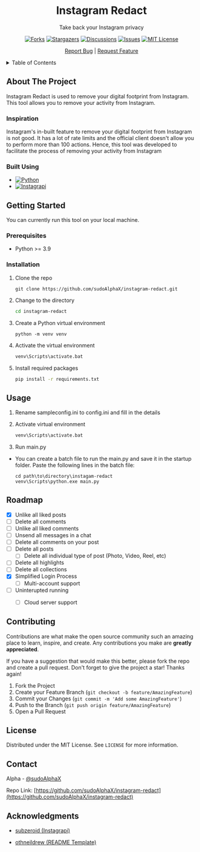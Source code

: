 

<div align="center">
  <a href="https://github.com/sudoAlphaX/instagram-redact">  </a>

<h1 align="center">Instagram Redact</h1>

  <p align="center">
    Take back your Instagram privacy

[![Forks][forks-badge]][forks-url]
[![Stargazers][stars-badge]][stars-url]
[![Discussions][discussions-badge]][discussions-url]
[![Issues][issues-badge]][issues-url]
[![MIT License][license-badge]][license-url]

  </p>
    <p align="center">
    <a href="https://github.com/sudoAlphaX/instagram-redact"></a>
    <a href="https://github.com/sudoAlphaX/instagram-redact/issues">Report Bug</a>
    |
    <a href="https://github.com/sudoAlphaX/instagram-redact/discussions">Request Feature</a>
  </p>
</div>


<!-- TABLE OF CONTENTS -->
<details>
  <summary>Table of Contents</summary>
  <ol>
    <li>
      <a href="#about-the-project">About The Project</a>
      <ul>
        <li><a href="#inspiration">Inspiration</a></li>
        <li><a href="#built-using">Built using</a></li>
      </ul>
    </li>
    <li>
      <a href="#getting-started">Getting Started</a>
      <ul>
        <li><a href="#prerequisites">Prerequisites</a></li>
        <li><a href="#installation">Installation</a></li>
      </ul>
    </li>
    <li><a href="#usage">Usage</a></li>
    <li><a href="#roadmap">Roadmap</a></li>
    <li><a href="#contributing">Contributing</a></li>
    <li><a href="#license">License</a></li>
    <li><a href="#contact">Contact</a></li>
    <li><a href="#acknowledgments">Acknowledgments</a></li>
  </ol>
</details>


## About The Project

Instagram Redact is used to remove your digital footprint from Instagram. This tool allows you to remove your activity from Instagram.


### Inspiration

Instagram's in-built feature to remove your digital footprint from Instagram is not good. It has a lot of rate limits and the official client doesn't allow you to perform more than 100 actions.
Hence, this tool was developed to facilitate the process of removing your activity from Instagram


### Built Using

* [![Python][python-badge]][python-url]
* [![Instagrapi][instagrapi-badge]][instagrapi-url]


## Getting Started

You can currently run this tool on your local machine.

### Prerequisites

* Python >= 3.9


### Installation

1. Clone the repo
   ```
   git clone https://github.com/sudoAlphaX/instagram-redact.git
   ```

2. Change to the directory
    ```sh
    cd instagram-redact
    ```

3. Create a Python virtual environment
    ```
    python -m venv venv
    ```

4. Activate the virtual environment
    ```sh
    venv\Scripts\activate.bat
    ```

5. Install required packages
    ```sh
    pip install -r requirements.txt
    ```


## Usage

1. Rename sampleconfig.ini to config.ini and fill in the details

2. Activate virtual environment
    ```sh
    venv\Scripts\activate.bat
    ```

3. Run main.py

* You can create a batch file to run the main.py and save it in the startup folder. Paste the following lines in the batch file:

    ```
    cd path\to\directory\instagam-redact
    venv\Scripts\python.exe main.py
    ```


## Roadmap

- [x] Unlike all liked posts
- [ ] Delete all comments
- [ ] Unlike all liked comments
- [ ] Unsend all messages in a chat
- [ ] Delete all comments on your post
- [ ] Delete all posts
  - [ ] Delete all individual type of post (Photo, Video, Reel, etc)
- [ ] Delete all highlights
- [ ] Delete all collections
- [X] Simplified Login Process
  - [ ] Multi-account support
- [ ] Uninterupted running
  - [ ] Cloud server support


<!-- CONTRIBUTING -->
## Contributing

Contributions are what make the open source community such an amazing place to learn, inspire, and create. Any contributions you make are **greatly appreciated**.

If you have a suggestion that would make this better, please fork the repo and create a pull request.
Don't forget to give the project a star! Thanks again!

1. Fork the Project
2. Create your Feature Branch (`git checkout -b feature/AmazingFeature`)
3. Commit your Changes (`git commit -m 'Add some AmazingFeature'`)
4. Push to the Branch (`git push origin feature/AmazingFeature`)
5. Open a Pull Request


## License

Distributed under the MIT License. See `LICENSE` for more information.


## Contact

Alpha - [@sudoAlphaX](https://twitter.com/sudoAlphaX)

Repo Link: [https://github.com/sudoAlphaX/instagram-redact](https://github.com/sudoAlphaX/instagram-redact)


## Acknowledgments

* [subzeroid (Instagrapi)](https://github.com/subzeroid/instagrapi)

* [othneildrew (README Template)](https://github.com/othneildrew/Best-README-Template)

[contributors-badge]: https://img.shields.io/github/contributors/othneildrew/Best-README-Template.svg?style=for-the-badge


<!-- MARKDOWN LINKS & IMAGES -->
[forks-badge]: https://img.shields.io/github/forks/sudoalphax/instagram-redact
[forks-url]: https://github.com/sudoalphax/instagram-redact/network/members
[stars-badge]: https://img.shields.io/github/stars/sudoalphax/instagram-redact
[stars-url]: https://github.com/sudoalphax/instagram-redact/stargazers
[issues-badge]: https://img.shields.io/github/issues/sudoalphax/instagram-redact
[issues-url]: https://github.com/sudoalphax/instagram-redact/issues
[discussions-badge]: https://img.shields.io/github/discussions/sudoalphax/instagram-redact
[discussions-url]: https://github.com/sudoalphax/instagram-redact/discussions
[python-badge]: https://img.shields.io/badge/Python-blue?logo=python&logoColor=yellow
[python-url]: https://www.python.org/
[instagrapi-badge]: https://img.shields.io/badge/Instagrapi-pink?logo=instagram
[instagrapi-url]: https://github.com/subzeroid/instagrapi
[license-badge]: https://img.shields.io/github/license/sudoalphax/instagram-redact
[license-url]: https://github.com/sudoAlphaX/instagram-redact/blob/main/LICENSE
